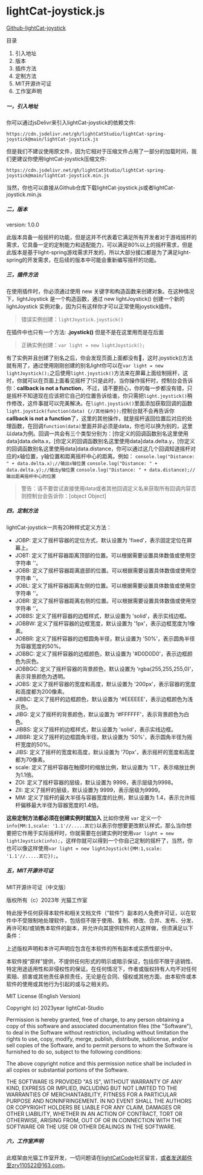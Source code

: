 # lightCat-joystick.js

[Github-lightCat-joystick](https://github.com/lightCatStudio/lightCat-spring-joystick/tree/main "项目地址")

目录

1. 引入地址
2. 版本
3. 插件方法
4. 定制方法
5. MIT开源许可证
6. 工作室声明

##### 一，引入地址

你可以通过jsDelivr来引入lightCat-joystick的依赖文件:

`https://cdn.jsdelivr.net/gh/lightCatStudio/lightCat-spring-joystick@main/lightCat-joystick.js`

但是我们不建议使用原文件，因为它相对于压缩文件占用了一部分的加载时间，我们更建议你使用lightCat-joystick压缩文件:

`https://cdn.jsdelivr.net/gh/lightCatStudio/lightCat-spring-joystick@main/lightCat-joystick.min.js`

当然，你也可以直接从Github仓库下载lightCat-joystick.js或者lightCat-joystick.min.js

##### 二，版本

version: 1.0.0

此版本具备一般摇杆的功能，但是这并不代表着它满足所有开发者对于游戏摇杆的需求，它具备一定的定制能力和适配能力，可以满足80%以上的摇杆需求，但是此版本是基于light-spring游戏需求开发的，所以大部分接口都是为了满足light-spring的开发需求，在后续的版本中可能会重新编写摇杆的功能。

##### 三，插件方法

在使用插件时，你必须通过使用 new 关键字和构造函数来创建对象。在这种情况下，lightJoystick 是一个构造函数，通过 new lightJoystick() 创建一个新的 lightJoystick 实例对象，因为只有这样你才可以正常使用joystick插件。

> 错误实例创建：`lightJoystick.joystick()`


在插件中也只有一个方法:  **.joystick()** 但是不是在这里用而是在后面


> 正确实例创建：`var light = new lightJoystick();`

有了实例并且创建了别名之后，你会发现页面上面都没有🤔，这时.joystick()方法就有用了，通过使用刚刚创建的别名light你可以在`var light = new lightJoystick();`之后使用`light.joystick()`方法来在屏幕上面绘制摇杆，这时，你就可以在页面上面看见摇杆了!只是此时，当你操作摇杆时，控制台会告诉你：**callback is not a function**，不过，请不要担心，你的每一步都没有错，只是摇杆不知道现在应该把它自己的位置告诉给谁，你只需把`light.joystick()`稍作修改，这件事就可以完美解决。在`light.joystick()`里面添加获取回调的函数
`light.joystick(function(data) {//其他操作});`控制台就不会再告诉你 **callback is not a function**了，这里的其他操作，就是摇杆返回位置后对应的处理函数，在回调`function(data)`里面并非必须是data，你也可以换为别的，这里以data为例。回调一共会有三个类型分别为：[你定义的回调函数别名这里使用data]data.delta.x，[你定义的回调函数别名这里使用data]data.delta.y，[你定义的回调函数别名这里使用data]data.distance，你可以通过这几个回调知道摇杆对应的x轴位置，y轴位置和距离摇杆中心的距离。例如：
`console.log("Distance: " + data.delta.x);//输出x轴位置`
`console.log("Distance: " + data.delta.y);//输出y轴位置`
`console.log("Distance: " + data.distance);//输出距离摇杆中心的位置`

> 警告：请不要尝试直接使用data或者其他回调定义名来获取所有回调内容否则控制台会告诉你：[object Object]

##### 四，定制方法

lightCat-joystick一共有20种样式定义方法：

* JOBP: 定义了摇杆容器的定位方式，默认设置为 'fixed'，表示固定定位在屏幕上。
* JOBT: 定义了摇杆容器距离顶部的位置。可以根据需要设置具体数值或使用空字符串 ''。
* JOBB: 定义了摇杆容器距离底部的位置。可以根据需要设置具体数值或使用空字符串 ''。
* JOBL: 定义了摇杆容器距离左侧的位置。可以根据需要设置具体数值或使用空字符串 ''。
* JOBR: 定义了摇杆容器距离右侧的位置。可以根据需要设置具体数值或使用空字符串 ''。
* JOBBS: 定义了摇杆容器的边框样式，默认设置为 'solid'，表示实线边框。
* JOBBW: 定义了摇杆容器的边框宽度，默认设置为 '1px'，表示边框宽度为1像素。
* JOBBR: 定义了摇杆容器的边框圆角半径，默认设置为 '50%'，表示圆角半径为容器宽度的50%。
* JOBBC: 定义了摇杆容器的边框颜色，默认设置为 '#D0D0D0'，表示边框颜色为灰色。
* JOBBGC: 定义了摇杆容器的背景颜色，默认设置为 'rgba(255,255,255,0)'，表示背景颜色为透明。
* JOBS: 定义了摇杆容器的宽度和高度，默认设置为 '200px'，表示容器的宽度和高度都为200像素。
* JIBBC: 定义了摇杆的边框颜色，默认设置为 '#EEEEEE'，表示边框颜色为浅灰色。
* JIBG: 定义了摇杆的背景颜色，默认设置为 '#FFFFFF'，表示背景颜色为白色。
* JIBBS: 定义了摇杆的边框样式，默认设置为 'solid'，表示实线边框。
* JIBBR: 定义了摇杆的边框圆角半径，默认设置为 '50%'，表示圆角半径为摇杆宽度的50%。
* JIBS: 定义了摇杆的宽度和高度，默认设置为 '70px'，表示摇杆的宽度和高度都为70像素。
* scale: 定义了摇杆容器在触摸时的缩放比例，默认设置为 '1.1'，表示缩放比例为1.1倍。
* ZOI: 定义了摇杆容器的层级，默认设置为 9998，表示层级为9998。
* ZII: 定义了摇杆的层级，默认设置为 9999，表示层级为9999。
* MM: 定义了摇杆的最大半径与容器宽度的比例，默认设置为 1.4，表示允许摇杆偏移最大半径为容器宽度的1.4倍。

**这些定制方法都必须在创建实例时就加入** 比如你使用 `var` 定义一个`info{MM:1,scale: '1.1'//.....其它}`以表示你想要更改默认样式，那么当你想要把它作用于实际摇杆时，你就需要在创建实例时使用`var light = new lightJoystick(info);`，这样你就可以得到一个你自己定制的摇杆了，当然，你也可以像这样使用`var light = new lightJoystick({MM:1,scale: '1.1'//.....其它});`。

##### 五，MIT开源许可证

MIT开源许可证（中文版）

版权所有（c）2023年 光猫工作室

特此授予任何获得本软件和相关文档文件（“软件”）副本的人免费许可证，以在软件中不受限制地处理软件，包括但不限于使用、复制、修改、合并、发布、分发、再许可和/或销售本软件的副本，并允许向其提供软件的人这样做，但须满足以下条件：

上述版权声明和本许可声明应包含在本软件的所有副本或实质性部分中。

本软件按“原样”提供，不提供任何形式的明示或暗示保证，包括但不限于适销性、特定用途适用性和非侵权性的保证。在任何情况下，作者或版权持有人均不对任何索赔、损害或其他责任承担责任，无论是在合同、侵权或其他方面，由本软件或本软件的使用或其他行为引起的或与之相关的。

MIT License (English Version)

Copyright (c) 2023year lightCat-Studio

Permission is hereby granted, free of charge, to any person obtaining a copy of this software and associated documentation files (the "Software"), to deal in the Software without restriction, including without limitation the rights to use, copy, modify, merge, publish, distribute, sublicense, and/or sell copies of the Software, and to permit persons to whom the Software is furnished to do so, subject to the following conditions:

The above copyright notice and this permission notice shall be included in all copies or substantial portions of the Software.

THE SOFTWARE IS PROVIDED "AS IS", WITHOUT WARRANTY OF ANY KIND, EXPRESS OR IMPLIED, INCLUDING BUT NOT LIMITED TO THE WARRANTIES OF MERCHANTABILITY, FITNESS FOR A PARTICULAR PURPOSE AND NONINFRINGEMENT. IN NO EVENT SHALL THE AUTHORS OR COPYRIGHT HOLDERS BE LIABLE FOR ANY CLAIM, DAMAGES OR OTHER LIABILITY, WHETHER IN AN ACTION OF CONTRACT, TORT OR OTHERWISE, ARISING FROM, OUT OF OR IN CONNECTION WITH THE SOFTWARE OR THE USE OR OTHER DEALINGS IN THE SOFTWARE.
##### 六，工作室声明
此框架由光猫工作室开发，一切问题请在[lightCatCode](https://lightCatCode.flarum.cloud)社区留言，或者发送邮件至zry110522@163.com。
